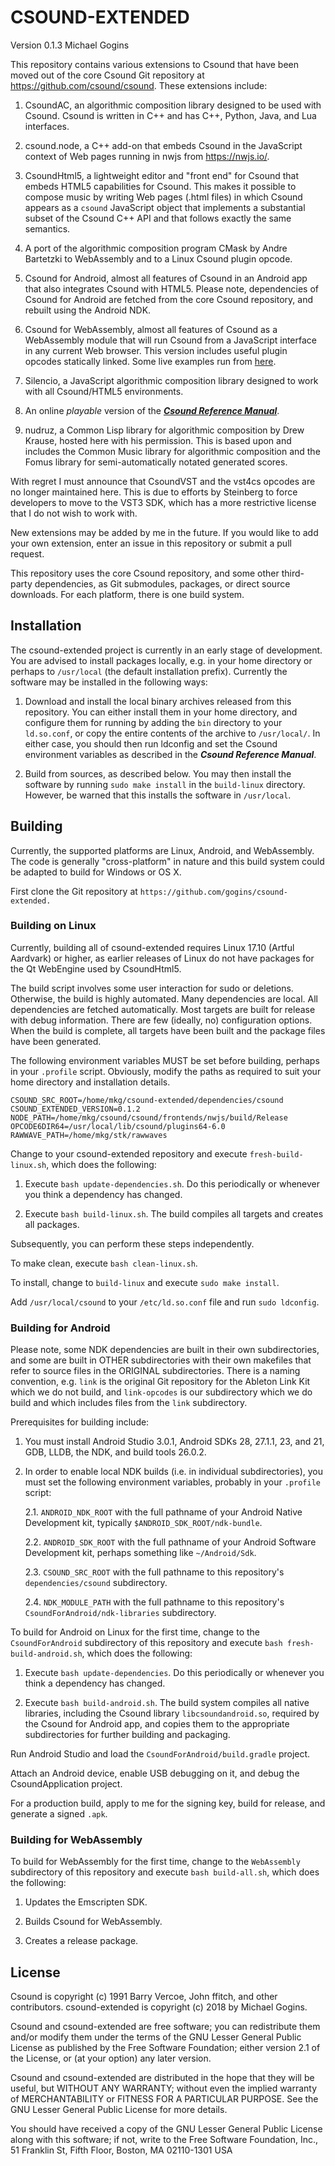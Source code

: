 # CSOUND-EXTENDED

Version 0.1.3
Michael Gogins

This repository contains various extensions to Csound that have been moved 
out of the core Csound Git repository at https://github.com/csound/csound. 
These extensions include:

1.  CsoundAC, an algorithmic composition library designed to be used with 
    Csound. Csound is written in C++ and has C++, Python, Java, and Lua 
    interfaces.
   
2.  csound.node, a C++ add-on that embeds Csound in the JavaScript context of 
    Web pages running in nwjs from https://nwjs.io/.
   
3.  CsoundHtml5, a lightweight editor and "front end" for Csound that embeds 
    HTML5 capabilities for Csound. This makes it possible to compose music by 
    writing Web pages (.html files) in which Csound appears as a `csound` 
    JavaScript object that implements a substantial subset of the Csound C++ 
    API and that follows exactly the same semantics.
    
4.  A port of the algorithmic composition program CMask by Andre Bartetzki 
    to WebAssembly and to a Linux Csound plugin opcode.

5.  Csound for Android, almost all features of Csound in an Android app that 
    also integrates Csound with HTML5. Please note, dependencies of Csound 
    for Android are fetched from the core Csound repository, and rebuilt 
    using the Android NDK.
    
6.  Csound for WebAssembly, almost all features of Csound as a WebAssembly 
    module that will run Csound from a JavaScript interface in any current 
    Web browser. This version includes useful plugin opcodes statically 
    linked. Some live examples run from [here](https://gogins.github.io/csound-extended/).
    
7.  Silencio, a JavaScript algorithmic composition library designed to work 
    with all Csound/HTML5 environments.
    
9.  An online _playable_ version of the [_**Csound Reference Manual**_](https://gogins.github.io/csound-extended/html/indexframes.html).

10. nudruz, a Common Lisp library for algorithmic composition by Drew Krause, 
    hosted here with his permission. This is based upon and includes 
    the Common Music library for algorithmic composition and the Fomus 
    library for semi-automatically notated generated scores.
    
With regret I must announce that CsoundVST and the vst4cs opcodes are no 
longer maintained here. This is due to efforts by Steinberg to force 
developers to move to the VST3 SDK, which has a more restrictive license that 
I do not wish to work with.
     
New extensions may be added by me in the future. If you would like to add your 
own extension, enter an issue in this repository or submit a pull request.

This repository uses the core Csound repository, and some other third-party 
dependencies, as Git submodules, packages, or direct source downloads. For 
each platform, there is one build system.

## Installation

The csound-extended project is currently in an early stage of development.
You are advised to install packages locally, e.g. in your home directory
or perhaps to `/usr/local` (the default installation prefix). Currently the 
software may be installed in the following ways:

1.  Download and install the local binary archives released from this 
    repository. You can either install them in your home directory, and 
    configure them for running by adding the `bin` directory to your 
    `ld.so.conf`, or copy the entire contents of the archive to 
    `/usr/local/`. In either case, you should then run ldconfig and set 
    the Csound environment variables as described in the 
    _**Csound Reference Manual**_.
    
2.  Build from sources, as described below. You may then install the software 
    by running `sudo make install` in the `build-linux` directory. However, be 
    warned that this installs the software in `/usr/local`. 

## Building

Currently, the supported platforms are Linux, Android, and WebAssembly. 
The code is generally "cross-platform" in nature and this build system could 
be adapted to build for Windows or OS X.
 
First clone the Git repository at `https://github.com/gogins/csound-extended.`

### Building on Linux

Currently, building all of csound-extended requires Linux 17.10 (Artful 
Aardvark) or higher, as earlier releases of Linux do not have packages for 
the Qt WebEngine used by CsoundHtml5.

The build script involves some user interaction for sudo or deletions. 
Otherwise, the build is highly automated. Many dependencies are local. All 
dependencies are fetched automatically. Most targets are built for release 
with debug information. There are few (ideally, no) configuration options. 
When the build is complete, all targets have been built and the package 
files have been generated.

The following environment variables MUST be set before building, perhaps in 
your `.profile` script. Obviously, modify the paths as required to suit your 
home directory and installation details.

```
CSOUND_SRC_ROOT=/home/mkg/csound-extended/dependencies/csound
CSOUND_EXTENDED_VERSION=0.1.2
NODE_PATH=/home/mkg/csound/csound/frontends/nwjs/build/Release
OPCODE6DIR64=/usr/local/lib/csound/plugins64-6.0
RAWWAVE_PATH=/home/mkg/stk/rawwaves
```

Change to your csound-extended repository and execute `fresh-build-linux.sh`, 
which does the following:

1.  Execute `bash update-dependencies.sh`. Do this periodically or whenever 
    you think a dependency has changed.
    
2.  Execute `bash build-linux.sh`. The build compiles all targets and creates 
    all packages.

Subsequently, you can perform these steps independently.

To make clean, execute `bash clean-linux.sh`. 

To install, change to `build-linux` and execute `sudo make install`.

Add `/usr/local/csound` to your `/etc/ld.so.conf` file and run `sudo ldconfig`.

### Building for Android

Please note, some NDK dependencies are built in their own subdirectories, 
and some are built in OTHER subdirectories with their own makefiles that 
refer to source files in the ORIGINAL subdirectories. There is a naming 
convention, e.g. `link` is the original Git repository for the Ableton Link 
Kit which we do not build, and `link-opcodes` is our subdirectory which we do 
build and which includes files from the `link` subdirectory.

Prerequisites for building include:

1.  You must install Android Studio 3.0.1, Android SDKs 28, 27.1.1, 23, and 21, 
    GDB, LLDB, the NDK, and build tools 26.0.2.

2.  In order to enable local NDK builds (i.e. in individual subdirectories), 
    you must set the following environment variables, probably in your 
    `.profile` script:
    
    2.1.    `ANDROID_NDK_ROOT` with the full pathname of your Android Native 
            Development kit, typically `$ANDROID_SDK_ROOT/ndk-bundle`.
            
    2.2.    `ANDROID_SDK_ROOT` with the full pathname of your Android Software 
            Development kit, perhaps something like `~/Android/Sdk`.
            
    2.3.    `CSOUND_SRC_ROOT` with the full pathname to this repository's 
            `dependencies/csound` subdirectory.
            
    2.4.    `NDK_MODULE_PATH` with the full pathname to this repository's 
            `CsoundForAndroid/ndk-libraries` subdirectory.

To build for Android on Linux for the first time, change to the 
`CsoundForAndroid` subdirectory of this repository and execute 
`bash fresh-build-android.sh`, which does the following:

1.  Execute `bash update-dependencies`. Do this periodically or whenever 
    you think a dependency has changed.
    
2.  Execute `bash build-android.sh`. The build system compiles all native 
    libraries, including the Csound library `libcsoundandroid.so`, required 
    by the Csound for Android app, and copies them to the 
    appropriate subdirectories for further building and packaging.
    
Run Android Studio and load the `CsoundForAndroid/build.gradle` project.

Attach an Android device, enable USB debugging on it, and debug the 
CsoundApplication project.
    
For a production build, apply to me for the signing key, build for 
release, and generate a signed `.apk`.
    
### Building for WebAssembly

To build for WebAssembly for the first time, change to the `WebAssembly` 
subdirectory of this repository and execute `bash build-all.sh`,  which 
does the following:

1.  Updates the Emscripten SDK.

2.  Builds Csound for WebAssembly.

4.  Creates a release package.

## License

Csound is copyright (c) 1991 Barry Vercoe, John ffitch, and other contributors.
csound-extended is copyright (c) 2018 by Michael Gogins.

Csound and csound-extended are free software; you can redistribute them
and/or modify them under the terms of the GNU Lesser General Public
License as published by the Free Software Foundation; either
version 2.1 of the License, or (at your option) any later version.

Csound and csound-extended are distributed in the hope that they will be 
useful, but WITHOUT ANY WARRANTY; without even the implied warranty of
MERCHANTABILITY or FITNESS FOR A PARTICULAR PURPOSE.  See the GNU Lesser 
General Public License for more details.

You should have received a copy of the GNU Lesser General Public
License along with this software; if not, write to the Free Software
Foundation, Inc., 51 Franklin St, Fifth Floor, Boston, MA
02110-1301 USA

